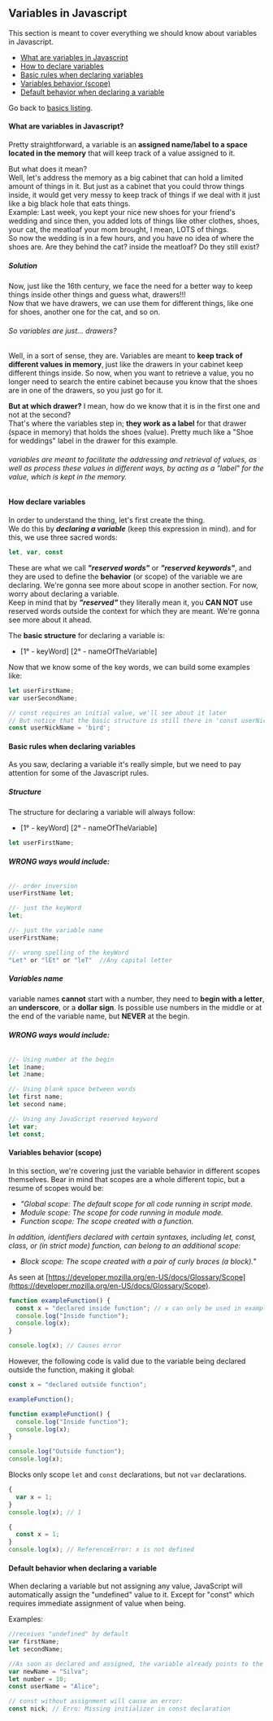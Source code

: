 ## Variables in Javascript

This section is meant to cover everything we should know about variables in Javascript.
- [What are variables in Javascript](#what-are-variables-in-javascript)
- [How to declare variables](#how-declare-variables)
- [Basic rules when declaring variables](#basic-rules-when-declaring-variables)
- [Variables behavior (scope)](#variables-behavior-scope)
- [Default behavior when declaring a variable](#Default-behavior-when-declaring-a-variable)

Go back to [basics listing](https://github.com/luizgdsmdev/Javascript-studies/blob/main/basics/intro.md).

#### What are variables in Javascript?
Pretty straightforward, a variable is an **assigned name/label to a space located in the memory** that will keep track of a value assigned to it.

But what does it mean?  
Well, let's address the memory as a big cabinet that can hold a limited amount of things in it. But just as a cabinet that you could throw things inside, it would get very messy to keep track of things if we deal with it just like a big black hole that eats things.  
Example: Last week, you kept your nice new shoes for your friend's wedding and since then, you added lots of things like other clothes, shoes, your cat, the meatloaf your mom brought, I mean, LOTS of things.  
So now the wedding is in a few hours, and you have no idea of where the shoes are. Are they behind the cat? inside the meatloaf? Do they still exist?  

##### Solution
Now, just like the 16th century, we face the need for a better way to keep things inside other things and guess what, drawers!!!  
Now that we have drawers, we can use them for different things, like one for shoes, another one for the cat, and so on.

###### So variables are just... drawers?
Well, in a sort of sense, they are. Variables are meant to **keep track of different values in memory**, just like the drawers in your cabinet keep different things inside. So now, when you want to retrieve a value, you no longer need to search the entire cabinet because you know that the shoes are in one of the drawers, so you just go for it.  

**But at which drawer?** I mean, how do we know that it is in the first one and not at the second?  
That's where the variables step in; **they work as a label** for that drawer (space in memory) that holds the shoes (value). Pretty much like a "Shoe for weddings" label in the drawer for this example.
 

###### variables are meant to facilitate the addressing and retrieval of values, as well as process these values in different ways, by acting as a "label" for the value, which is kept in the memory.  


#### How declare variables
In order to understand the thing, let's first create the thing.  
We do this by ***declaring a variable*** (keep this expression in mind). and for this, we use three sacred words:
```javascript
let, var, const
```  
These are what we call ***"reserved words"*** or ***"reserved keywords"***, and they are used to define the **behavior** (or scope) of the variable we are declaring. We're gonna see more about scope in another section. For now, worry about declaring a variable.  
Keep in mind that by ***"reserved"*** they literally mean it, you **CAN NOT** use reserved words outside the context for which they are meant. We're gonna see more about it ahead.

The **basic structure** for declaring a variable is:  
- [1° - keyWord] [2° - nameOfTheVariable]  

Now that we know some of the key words, we can build some examples like:
```javascript
let userFirstName;
var userSecondName;

// const requires an initial value, we'll see about it later
// But notice that the basic structure is still there in 'const userNickName'
const userNickName = 'bird';
```

#### Basic rules when declaring variables
As you saw, declaring a variable it's really simple, but we need to pay attention for some of the Javascript rules.

##### Structure
The structure for declaring a variable will always follow:  
- [1° - keyWord] [2° - nameOfTheVariable]
```javascript
let userFirstName;
```  

###### **WRONG ways would include:**
```javascript
//- order inversion
userFirstName let;

//- just the keyWord
let;

//- just the variable name
userFirstName;

//- wrong spelling of the keyWord
"Let" or "lEt" or "leT"  //Any capital letter
```

##### Variables name
variable names **cannot** start with a number, they need to **begin with a letter**, an **underscore**, or a **dollar sign**. Is possible use numbers in the middle or at the end of the variable name, but **NEVER** at the begin.
###### **WRONG ways would include:**
```javascript
//- Using number at the begin
let 1name;
let 2name;

//- Using blank space between words
let first name;
let second name;

//- Using any JavaScript reserved keyword
let var;
let const;
```


#### Variables behavior (scope)
In this section, we're covering just the variable behavior in different scopes themselves. Bear in mind that scopes are a whole different topic, but a resume of scopes would be:

- *"Global scope: The default scope for all code running in script mode.*
- *Module scope: The scope for code running in module mode.*
- *Function scope: The scope created with a function.*

*In addition, identifiers declared with certain syntaxes, including let, const, class, or (in strict mode) function, can belong to an additional scope:*

- *Block scope: The scope created with a pair of curly braces (a block)."*  

As seen at [https://developer.mozilla.org/en-US/docs/Glossary/Scope](https://developer.mozilla.org/en-US/docs/Glossary/Scope).

```javascript
function exampleFunction() {
  const x = "declared inside function"; // x can only be used in exampleFunction
  console.log("Inside function");
  console.log(x);
}

console.log(x); // Causes error
``` 

However, the following code is valid due to the variable being declared outside the function, making it global:  
```javascript
const x = "declared outside function";

exampleFunction();

function exampleFunction() {
  console.log("Inside function");
  console.log(x);
}

console.log("Outside function");
console.log(x);
```  

Blocks only scope ```let```  and ```const``` declarations, but not ```var``` declarations.

```javascript
{
  var x = 1;
}
console.log(x); // 1
``` 

```javascript
{
  const x = 1;
}
console.log(x); // ReferenceError: x is not defined
``` 




#### Default behavior when declaring a variable
When declaring a variable but not assigning any value, JavaScript will automatically assign the "undefined" value to it.
Except for "const" which requires immediate assignment of value when being.  

Examples:
```javascript
//receives "undefined" by default
var firstName;
let secondName;

//As soon as declared and assigned, the variable already points to the value
var newName = "Silva";
let number = 10;
const userName = "Alice";

// const without assignment will cause an error:
const nick; // Erro: Missing initializer in const declaration

``` 